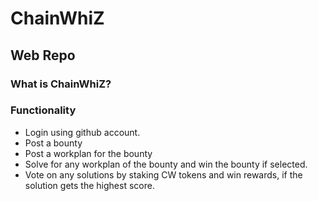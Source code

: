 # ChainWhiZ 

## Web Repo

### What is ChainWhiZ?


### Functionality
* Login using github account.
* Post a bounty
* Post a workplan for the bounty
* Solve for any workplan of the bounty and win the bounty if selected.
* Vote on any solutions by staking CW tokens and win rewards, if the solution gets the highest score.


